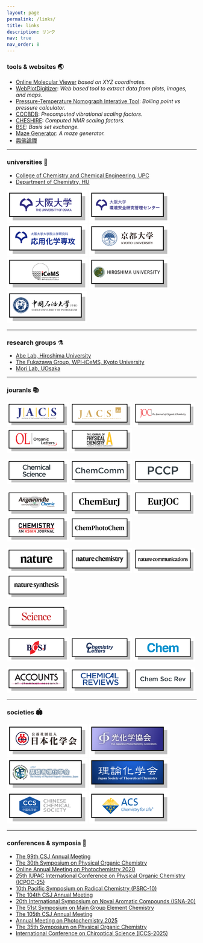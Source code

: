 ```yaml
---
layout: page
permalink: /links/
title: links
description: リンク
nav: true
nav_order: 8
---
```


### tools & websites 🌏

- [Online Molecular Viewer](https://wongzit.github.io/program/online/molviewer.html) *based on XYZ coordinates.*
- [WebPlotDigitizer](https://automeris.io/WebPlotDigitizer/): *Web based tool to extract data from plots, images, and maps.*
- [Pressure-Temperature Nomograph Interative Tool](https://www.sigmaaldrich.com/JP/ja/support/calculators-and-apps/pressure-temperature-nomograph-interactive-tool): *Boiling point vs pressure calculator.*
- [CCCBDB](https://cccbdb.nist.gov/vibscalejustx.asp): *Precomputed vibrational scaling factors.*
- [CHESHIRE](http://cheshirenmr.info): *Computed NMR scaling factors.*
- [BSE](http://basissetexchange.org): *Basis set exchange.*
- [Maze Generator](https://www.mazegenerator.net): *A maze generator.*
- [與佛論禪](https://www.keyfc.net/bbs/tools/tudoucode.aspx)

<hr />

### universities 🏫

- [College of Chemistry and Chemical Engineering, UPC](http://cce.upc.edu.cn)
- [Department of Chemistry, HU](https://chemistry.hiroshima-u.ac.jp)

<p align="left">
<a href="https://www.osaka-u.ac.jp/ja"> <img alt="uosaka" class="icon" src="/assets/img/link/uosaka.png" style="height:86px; background-color:transparent;"></a>
<a href="http://www.epc.osaka-u.ac.jp"> <img alt="uoepc" class="icon" src="/assets/img/link/uoepc.png" style="height:86px; background-color:transparent;"></a>
<a href="https://www.applchem.eng.osaka-u.ac.jp"> <img alt="uoappchem" class="icon" src="/assets/img/link/uoappchem.png" style="height:86px; background-color:transparent;"></a>
<a href="https://www.kyoto-u.ac.jp/ja"> <img alt="ku" class="icon" src="/assets/img/link/ku.png" style="height:86px; background-color:transparent;"></a>
<a href="https://www.icems.kyoto-u.ac.jp"> <img alt="icems" class="icon" src="/assets/img/link/icems.png" style="height:86px; background-color:transparent;"></a>
<a href="https://www.hiroshima-u.ac.jp"> <img alt="hu" class="icon" src="/assets/img/link/hu.png" style="height:86px; background-color:transparent;"></a>
<a href="https://www.upc.edu.cn"> <img alt="upc" class="icon" src="/assets/img/link/upc.png" style="height:86px; background-color:transparent;"></a>
</p>

<hr />

### research groups ⚗️

- [Abe Lab, Hiroshima University](https://hiu-roc.webnode.jp)
- [The Fukazawa Group, WPI-iCeMS, Kyoto University](https://fukazawa.icems.kyoto-u.ac.jp)
- [Mori Lab, UOsaka](http://www.chem.eng.osaka-u.ac.jp/mori-lab/)

<hr />

### jouranls 📚

<p align="left">
<a href="https://pubs.acs.org/journal/jacsat"> <img alt="jacs" class="icon" src="/assets/img/link/jacs.png" style="height:66px; background-color:transparent;"></a>
<a href="https://pubs.acs.org/journal/jaaucr"> <img alt="jacsau" class="icon" src="/assets/img/link/jacsau.png" style="height:66px; background-color:transparent;"></a>
<a href="https://pubs.acs.org/journal/joceah"> <img alt="joc" class="icon" src="/assets/img/link/joc.png" style="height:66px; background-color:transparent;"></a>
<a href="https://pubs.acs.org/journal/orlef7"> <img alt="ol" class="icon" src="/assets/img/link/ol.png" style="height:66px; background-color:transparent;"></a>
<a href="https://pubs.acs.org/journal/jpcafh"> <img alt="jpca" class="icon" src="/assets/img/link/jpca.png" style="height:66px; background-color:transparent;"></a>

<a href="https://pubs.rsc.org/en/journals/journalissues/sc?_gl=1*1m9op06*_gcl_au*MTkzNTg3ODYxNS4xNzU0Mjg4NjIx#!recentarticles&adv"> <img alt="cs" class="icon" src="/assets/img/link/cs.png" style="height:66px; background-color:transparent;"></a>
<a href="https://pubs.rsc.org/en/journals/journalissues/cc#!recentarticles&adv"> <img alt="cc" class="icon" src="/assets/img/link/cc.png" style="height:66px; background-color:transparent;"></a>
<a href="https://pubs.rsc.org/en/journals/journalissues/cp?_gl=1*kq1s46*_gcl_au*MTkzNTg3ODYxNS4xNzU0Mjg4NjIx#!recentarticles"> <img alt="pccp" class="icon" src="/assets/img/link/pccp.png" style="height:66px; background-color:transparent;"></a>

<a href="https://onlinelibrary.wiley.com/journal/15213773"> <img alt="acie" class="icon" src="/assets/img/link/acie.png" style="height:66px; background-color:transparent;"></a>
<a href="https://chemistry-europe.onlinelibrary.wiley.com/journal/15213765"> <img alt="cej" class="icon" src="/assets/img/link/cej.png" style="height:66px; background-color:transparent;"></a>
<a href="https://chemistry-europe.onlinelibrary.wiley.com/journal/10990690"> <img alt="ejoc" class="icon" src="/assets/img/link/ejoc.png" style="height:66px; background-color:transparent;"></a>
<a href="https://chemistry-europe.onlinelibrary.wiley.com/journal/1861471x"> <img alt="caj" class="icon" src="/assets/img/link/caj.png" style="height:66px; background-color:transparent;"></a>
<a href="https://chemistry-europe.onlinelibrary.wiley.com/journal/23670932"> <img alt="cpc" class="icon" src="/assets/img/link/cpc.png" style="height:66px; background-color:transparent;"></a>

<a href="https://www.nature.com/nature/research-articles"> <img alt="nature" class="icon" src="/assets/img/link/nature.png" style="height:66px; background-color:transparent;"></a>
<a href="https://www.nature.com/nchem/research-articles"> <img alt="nchem" class="icon" src="/assets/img/link/nchem.png" style="height:66px; background-color:transparent;"></a>
<a href="https://www.nature.com/ncomms/research-articles"> <img alt="ncom" class="icon" src="/assets/img/link/ncom.png" style="height:66px; background-color:transparent;"></a>
<a href="https://www.nature.com/natsynth/research-articles"> <img alt="nsyn" class="icon" src="/assets/img/link/nsyn.png" style="height:66px; background-color:transparent;"></a>

<a href="https://www.science.org/journal/science"> <img alt="science" class="icon" src="/assets/img/link/science.png" style="height:66px; background-color:transparent;"></a>

<a href="https://academic.oup.com/bcsj"> <img alt="bcsj" class="icon" src="/assets/img/link/bcsj.png" style="height:66px; background-color:transparent;"></a>
<a href="https://academic.oup.com/chemlett"> <img alt="cl" class="icon" src="/assets/img/link/cl.png" style="height:66px; background-color:transparent;"></a>
<a href="https://www.cell.com/chem/home"> <img alt="chem" class="icon" src="/assets/img/link/chem.png" style="height:66px; background-color:transparent;"></a>

<a href="https://pubs.acs.org/journal/achre4"> <img alt="acr" class="icon" src="/assets/img/link/acr.png" style="height:66px; background-color:transparent;"></a>
<a href="https://pubs.acs.org/journal/chreay"> <img alt="cr" class="icon" src="/assets/img/link/cr.png" style="height:66px; background-color:transparent;"></a>
<a href="https://pubs.rsc.org/en/journals/journalissues/cs#!recentarticles&adv"> <img alt="csr" class="icon" src="/assets/img/link/csr.png" style="height:66px; background-color:transparent;"></a>
</p>

<hr />

### societies 🏟️

<p align="left">
<a href="https://www.chemistry.or.jp"> <img alt="csj" class="icon" src="/assets/img/link/csj.png" style="height:86px; background-color:transparent;"></a>
<a href="https://photochemistry.jp/index.html"> <img alt="jpa" class="icon" src="/assets/img/link/jpa.png" style="height:86px; background-color:transparent;"></a>
<a href="http://jpoc.ac"> <img alt="jpoc" class="icon" src="/assets/img/link/jpoc.png" style="height:86px; background-color:transparent;"></a>
<a href="https://www.rkk-web.jp"> <img alt="rkk" class="icon" src="/assets/img/link/rkk.png" style="height:86px; background-color:transparent;"></a>
<a href="https://www.chemsoc.org.cn"> <img alt="ccs" class="icon" src="/assets/img/link/ccs.png" style="height:86px; background-color:transparent;"></a>
<a href="https://www.acs.org"> <img alt="acs" class="icon" src="/assets/img/link/acs.png" style="height:86px; background-color:transparent;"></a>
</p>

<hr />

### conferences & symposia 🔋

- [The 99th CSJ Annual Meeting](https://www.csj.jp/nenkai/99haru/)
- [The 30th Symposium on Physical Organic Chemistry](http://www.chem.sci.osaka-u.ac.jp/lab/kubo/poc30/index.html)
- [Online Annual Meeting on Photochemistry 2020](https://photochemistry.jp/web2020/)
- [25th IUPAC International Conference on Physical Organic Chemistry (ICPOC-25)](https://icpoc25.jp)
- [10th Pacific Symposium on Radical Chemistry (PSRC-10)](http://os.kuicr.kyoto-u.ac.jp/PSRC10/index.html)
- [The 104th CSJ Annual Meeting](https://pub.confit.atlas.jp/ja/event/csj104th)
- [20th International Symposium on Noval Aromatic Compounds (ISNA-20)](https://www.isna2024.com)
- [The 51st Symposium on Main Group Element Chemistry](https://confaid.com/mgec51/)
- [The 105th CSJ Annual Meeting](https://pub.confit.atlas.jp/ja/event/csj105th)
- [Annual Meeting on Photochemistry 2025](https://photochemistry.jp/2025/)
- [The 35th Symposium on Physical Organic Chemistry](https://www.poc35-2025.org)
- [International Conference on Chiroptical Science (ICCS-2025)](https://www.kitasato-u.ac.jp/iccs2025/index.html)

